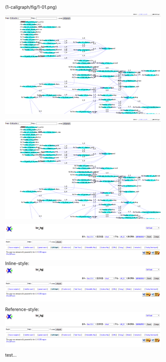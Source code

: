 (1-callgraph/fig/1-01.png)


![image](1-16.png "Logo Title Text 1")

![image](1-16.png "Logo Title Text 1")

![alt text][logo]
Inline-style:
![alt text](https://github.com/xyongcn/cg-rtl-manual/blob/master/1-callgraph/fig/1-01.png "Logo Title Text 1")

Reference-style:
![Fig 1-1][figure1-1]

[logo]: https://github.com/xyongcn/cg-rtl-manual/blob/master/1-callgraph/fig/1-01.png "Logo Title Text 2"


[figure1-1]: https://github.com/xyongcn/cg-rtl-manual/blob/master/1-callgraph/fig/1-01.png "Fig 1-1"

test...